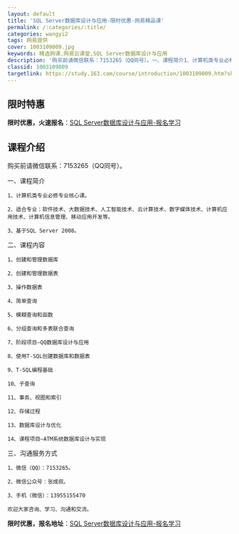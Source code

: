 ```yaml
---
layout: default
title: 'SQL Server数据库设计与应用-限时优惠-网易精品课'
permalink: /:categories/:title/
categories: wangyi2
tags: 网易提供
cover: 1003109009.jpg
keywords: 精选网课,网易云课堂,SQL Server数据库设计与应用
description: '购买前请微信联系：7153265（QQ同号）。一、课程简介1、计算机类专业必修专业核心课。2、适合专业：软件技术、大数据'
classid: 1003109009
targetlink: https://study.163.com/course/introduction/1003109009.htm?share=1&shareId=1025206652&utm_campaign=share&utm_medium=iphoneShare&utm_source=&utm_u=1025206652
---
```


## 限时特惠

**限时优惠，火速报名**：[SQL Server数据库设计与应用-报名学习](https://study.163.com/course/introduction/1003109009.htm?share=1&shareId=1025206652&utm_campaign=share&utm_medium=iphoneShare&utm_source=&utm_u=1025206652)

## 课程介绍

购买前请微信联系：7153265（QQ同号）。

一、课程简介

    1、计算机类专业必修专业核心课。

    2、适合专业：软件技术、大数据技术、人工智能技术、云计算技术、数字媒体技术、计算机应用技术、计算机信息管理、移动应用开发等。

    3、基于SQL Server 2008。

二、课程内容

    1、创建和管理数据库

    2、创建和管理数据表

    3、操作数据表

    4、简单查询

    5、模糊查询和函数

    6、分组查询和多表联合查询

    7、阶段项目—QQ数据库设计与应用

    8、使用T-SQL创建数据库和数据表

    9、T-SQL编程基础

    10、子查询

    11、事务、视图和索引

    12、存储过程

    13、数据库设计与优化

    14、课程项目—ATM系统数据库设计与实现

三、沟通服务方式

    1、微信（QQ）：7153265。

    2、微信公众号：张成叔。

    3、手机（微信）：13955155470

    欢迎大家咨询、学习、沟通和交流。

**限时优惠，报名地址**：[SQL Server数据库设计与应用-报名学习](https://study.163.com/course/introduction/1003109009.htm?share=1&shareId=1025206652&utm_campaign=share&utm_medium=iphoneShare&utm_source=&utm_u=1025206652)

